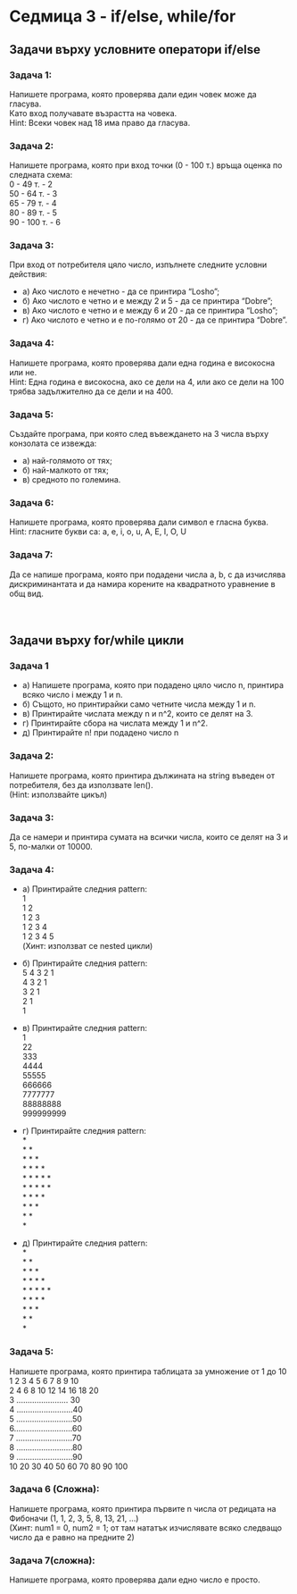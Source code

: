 # Седмица 3 - if/else, while/for

## Задачи върху условните оператори if/else

### Задача 1:
Напишете програма, която проверява дали един човек може да гласува. <br>Като вход получавате възрастта на човека. <br>
Hint: Всеки човек над 18 има право да гласува.


### Задача 2:
Напишете програма, която при вход точки (0 - 100 т.) връща оценка по следната схема:<br>
0 - 49 т. - 2<br>
50 - 64 т. - 3<br>
65 - 79 т. - 4<br>
80 - 89 т. - 5<br>
90 - 100 т. - 6<br>


### Задача 3:
При вход от потребителя цяло число, изпълнете следните условни действия:
- а) Ако числото е нечетно - да се принтира “Losho”;
- б) Ако числото е четно и е между 2 и 5 - да се принтира “Dobre”;
- в) Ако числото е четно и е между 6 и 20 - да се принтира “Losho”;
- г) Ако числото е четно и е по-голямо от 20 - да се принтира “Dobre”.


### Задача 4:
Напишете програма, която проверява дали една година е високосна или не.<br>
Hint: Една година е високосна, ако се дели на 4, или ако се дели на 100 трябва задължително да се дели и на 400.




### Задача 5: 
Създайте програма, при която след въвеждането на 3 числа върху конзолата се извежда:
- а) най-голямото от тях;
- б) най-малкото от тях;
- в) средното по големина.


### Задача 6: 
Напишете програма, която проверява дали символ е гласна буква.<br>
Hint: гласните букви са: a, e, i, o, u, A, E, I, O, U


### Задача 7: 
Да се напише програма, която при подадени числа a, b, c да изчислява дискриминантата и да намира корените на квадратното уравнение в общ вид.<br><br><br>




## Задачи върху for/while цикли

### Задача 1
- a)
    Напишете програма, която при подадено цяло число n, принтира всяко число i между 1 и n.
- б) 
Същото, но принтирайки само четните числа между 1 и n.
- в) 
Принтирайте числата между n и n^2, които се делят на 3.
- г) 
Принтирайте сбора на числата между 1 и n^2.
- д) 
Принтирайте n! при подадено число n

### Задача 2: 
Напишете програма, която принтира дължината на string въведен от потребителя, без да използвате len().<br>(Hint: използвайте цикъл)


### Задача 3: 
Да се намери и принтира сумата на всички числа, които се делят на 3 и 5, по-малки от 10000.


### Задача 4:
- a)
    Принтирайте следния pattern:<br>
    1 <br>
    1 2 <br>
    1 2 3 <br>
    1 2 3 4 <br>
    1 2 3 4 5 <br>
    (Хинт: използват се nested цикли) <br>


- б)
    Принтирайте следния pattern: <br>
    5 4 3 2 1 <br>
    4 3 2 1 <br>
    3 2 1 <br>
    2 1 <br>
    1 <br>
- в) 
    Принтирайте следния pattern:<br>
1<br>
22<br>
333<br>
4444<br>
55555<br>
666666<br>
7777777<br>
88888888<br>
999999999<br>




- г)
    Принтирайте следния pattern:<br>
\* <br>
\* \* <br>
\* \* \* <br>
\* \* \* \* <br>
\* \* \* \* \* <br>
\* \* \* \* \* <br>
\* \* \* \* <br>
\* \* \* <br>
\* \* <br>
\*<br>
- д) 
    Принтирайте следния pattern:<br>
\* <br>
\* \* <br>
\* \* \* <br>
\* \* \* \* <br>
\* \* \* \* \* <br>
\* \* \* \* <br>
\* \* \* <br>
\* \* <br>
\*<br>
### Задача 5: 
Напишете програма, която принтира таблицата за умножение от 1 до 10<br>
 1  2  3  4  5  6   7  8  9 10<br>
 2  4  6  8 10 12  14 16 18 20<br>
 3 ....................... 30<br>
 4 .........................40<br>
 5 .........................50<br>
 6..........................60<br>
 7 .........................70<br>
 8 .........................80<br>
 9 .........................90<br>
10 20 30 40 50 60 70 80 90 100<br>

### Задача 6 (Сложна): 
Напишете програма, която принтира първите n числа от редицата на Фибоначи (1, 1, 2, 3, 5, 8, 13, 21, …)<br>
(Хинт: num1 = 0, num2 = 1;   от там нататък изчислявате всяко следващо число да е равно на предните 2)



### Задача 7(сложна): 
Напишете програма, която проверява дали едно число е просто.



